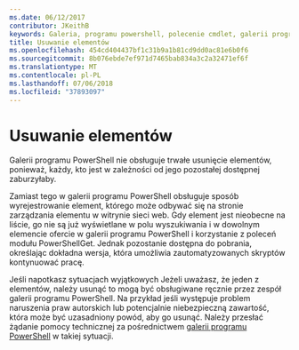 ```yaml
---
ms.date: 06/12/2017
contributor: JKeithB
keywords: Galeria, programu powershell, polecenie cmdlet, galerii programu PowerShell
title: Usuwanie elementów
ms.openlocfilehash: 454cd404437bf1c31b9a1b81cd9dd0ac81e6b0f6
ms.sourcegitcommit: 8b076ebde7ef971d7465bab834a3c2a32471ef6f
ms.translationtype: MT
ms.contentlocale: pl-PL
ms.lasthandoff: 07/06/2018
ms.locfileid: "37893097"
---
```

# <a name="deleting-items"></a>Usuwanie elementów

Galerii programu PowerShell nie obsługuje trwałe usunięcie elementów, ponieważ, każdy, kto jest w zależności od jego pozostałej dostępnej zaburzyłaby.

Zamiast tego w galerii programu PowerShell obsługuje sposób wyrejestrowanie element, którego może odbywać się na stronie zarządzania elementu w witrynie sieci web.
Gdy element jest nieobecne na liście, go nie są już wyświetlane w polu wyszukiwania i w dowolnym elemencie ofercie w galerii programu PowerShell i korzystanie z poleceń modułu PowerShellGet.
Jednak pozostanie dostępna do pobrania, określając dokładna wersja, która umożliwia zautomatyzowanych skryptów kontynuować pracę.

Jeśli napotkasz sytuacjach wyjątkowych Jeżeli uważasz, że jeden z elementów, należy usunąć to mogą być obsługiwane ręcznie przez zespół galerii programu PowerShell.
Na przykład jeśli występuje problem naruszenia praw autorskich lub potencjalnie niebezpieczną zawartość, która może być uzasadniony powód, aby go usunąć.
Należy przesłać żądanie pomocy technicznej za pośrednictwem [galerii programu PowerShell](http://www.PowerShellGallery.com) w takiej sytuacji.